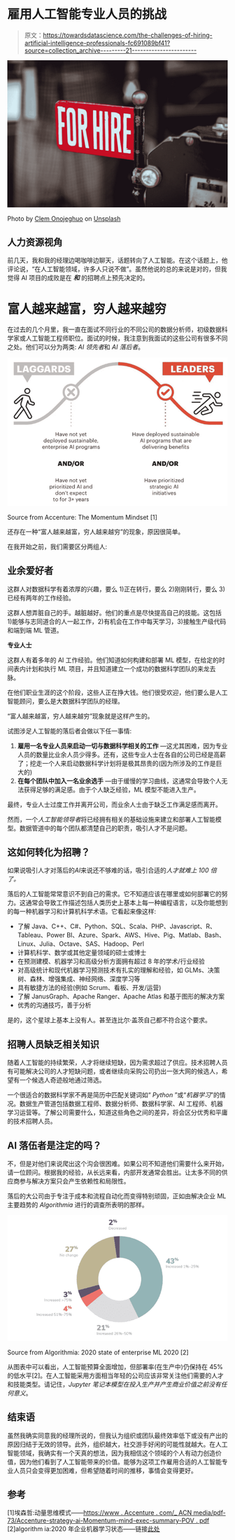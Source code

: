 # 雇用人工智能专业人员的挑战

> 原文：<https://towardsdatascience.com/the-challenges-of-hiring-artificial-intelligence-professionals-fc691089bf41?source=collection_archive---------21----------------------->

![](img/35c74287fb7a7efca33055327e780441.png)

Photo by [Clem Onojeghuo](https://unsplash.com/@clemono2?utm_source=medium&utm_medium=referral) on [Unsplash](https://unsplash.com?utm_source=medium&utm_medium=referral)

## 人力资源视角

前几天，我和我的经理边喝咖啡边聊天，话题转向了人工智能。在这个话题上，他评论说，“在人工智能领域，许多人只说不做”。虽然他说的总的来说是对的，但我觉得 AI 项目的成败是在 ***和*** 的招聘点上预先决定的。

# 富人越来越富，穷人越来越穷

在过去的几个月里，我一直在面试不同行业的不同公司的数据分析师，初级数据科学家或人工智能工程师职位。面试的时候，我注意到我面试的这些公司有很多不同之处。他们可以分为两类: *AI 领先者*和 *AI 落后者*。

![](img/deb030bf60c6a6e01d734588f8cc126a.png)

Source from Accenture: The Momentum Mindset [1]

还存在一种“富人越来越富，穷人越来越穷”的现象，原因很简单。

在我开始之前，我们需要区分两组人:

## 业余爱好者

这群人对数据科学有着浓厚的兴趣，要么 1)正在转行，要么 2)刚刚转行，要么 3)已经有两年的工作经验。

这群人想弄脏自己的手。越脏越好。他们的重点是尽快提高自己的技能。这包括 1)能够与志同道合的人一起工作，2)有机会在工作中每天学习，3)接触生产级代码和端到端 ML 管道。

**专业人士**

这群人有着多年的 AI 工作经验。他们知道如何构建和部署 ML 模型，在给定的时间表内计划和执行 ML 项目，并且知道建立一个成功的数据科学团队的来龙去脉。

在他们职业生涯的这个阶段，这些人正在挣大钱。他们很受欢迎，他们要么是人工智能顾问，要么是大数据科学团队的经理。

“富人越来越富，穷人越来越穷”现象就是这样产生的。

试图涉足人工智能的落后者会做以下任一事情:

1.  **雇用一名专业人员来启动一切与数据科学相关的工作** —这尤其困难，因为专业人员的数量比业余人员少得多。还有，这些专业人士在各自的公司已经是高薪了；挖走一个人来启动数据科学计划将是极其昂贵的(因为所涉及的工作是巨大的)
2.  **在每个团队中加入一名业余选手** —由于缓慢的学习曲线，这通常会导致个人无法获得足够的满足感。由于个人缺乏经验，ML 模型不能进入生产。

最终，专业人士过度工作并离开公司，而业余人士由于缺乏工作满足感而离开。

然而，一个*人工智能领导者*将已经拥有相关的基础设施来建立和部署人工智能模型。数据管道中的每个团队都清楚自己的职责，吸引人才不是问题。

## 这如何转化为招聘？

如果说吸引人才对落后的*AI*来说还不够难的话，吸引合适的*人才就难上 100 倍了。*

落后的人工智能常常意识不到自己的需求。它不知道应该在哪里或如何部署它的努力。这通常会导致工作描述包括人类历史上基本上每一种编程语言，以及你能想到的每一种机器学习和计算机科学术语。它看起来像这样:

*   了解 Java、C++、C#、Python、SQL、Scala、PHP、Javascript、R、Tableau、Power BI、Azure、Spark、AWS、Hive、Pig、Matlab、Bash、Linux、Julia、Octave、SAS、Hadoop、Perl
*   计算机科学、数学或其他定量领域的硕士或博士
*   在预测建模、机器学习和高级分析方面拥有超过 8 年的学术/行业经验
*   对高级统计和现代机器学习预测技术有扎实的理解和经验，如 GLMs、决策树、森林、增强集成、神经网络、深度学习等
*   具有敏捷方法的经验(例如 Scrum、看板、开发/运营)
*   了解 JanusGraph、Apache Ranger、Apache Atlas 和基于图形的解决方案
*   优秀的沟通技巧，善于分析

是的，这个星球上基本上没有人。甚至连比尔·盖茨自己都不符合这个要求。

## 招聘人员缺乏相关知识

随着人工智能的持续繁荣，人才将继续短缺，因为需求超过了供应。技术招聘人员有可能解决公司的人才短缺问题，或者继续向采购公司扔出一张大网的候选人，希望有一个候选人奇迹般地通过筛选。

一个很适合的数据科学家不再是简历中匹配关键词如“ *Python* ”或“*机器学习*”的情况。数据生产管道包括数据工程师、数据分析师、数据科学家、AI 工程师、机器学习运营等。了解公司需要什么，知道这些角色之间的差异，将会区分优秀和平庸的技术招聘人员。

## AI 落伍者是注定的吗？

不，但是对他们来说爬出这个沟会很困难。如果公司不知道他们需要什么来开始，请一位顾问。根据我的经验，从长远来看，内部开发通常会胜出。让太多不同的供应商参与解决方案只会产生依赖性和局限性。

落后的大公司由于专注于成本和流程自动化而变得特别顽固，正如由解决企业 ML 主要趋势的 *Algorithmia* 进行的调查所表明的那样。

![](img/f4d7460c5192180e2e00b83b83a48747.png)

Source from Algorithmia: 2020 state of enterprise ML 2020 [2]

从图表中可以看出，人工智能预算全面增加，但部署率(在生产中)仍保持在 45%的低水平[2]。在人工智能采用方面相当年轻的公司应该非常关注他们需要的人才和技能类型。请记住，*Jupyter 笔记本模型在投入生产并产生商业价值之前没有任何意义*。

## 结束语

虽然我确实同意我的经理所说的，但我认为组织或团队最终效率低下或没有产出的原因归结于无效的领导。此外，组织越大，社交游手好闲的可能性就越大。在人工智能领域，我确实有一个天真的想法，因为我相信这个领域的个人有动力创造价值，因为他们看到了人工智能带来的价值。能够为这项工作雇用合适的人工智能专业人员只会变得更加困难，但希望随着时间的推移，事情会变得更好。

## 参考

[1]埃森哲:动量思维模式——[https://www . Accenture . com/_ ACN media/pdf-73/Accenture-strategy-ai-Momentum-mind-exec-summary-POV . pdf](https://www.accenture.com/_acnmedia/pdf-73/accenture-strategy-ai-momentum-mindset-exec-summary-pov.pdf)
[2]algorithm ia:2020 年企业机器学习状态——链接[此处](https://info.algorithmia.com/hubfs/2019/Whitepapers/The-State-of-Enterprise-ML-2020/Algorithmia_2020_State_of_Enterprise_ML.pdf?utm_campaign=The%20Batch&utm_source=hs_email&utm_medium=email&utm_content=80984419&_hsenc=p2ANqtz-_4Mt8ttCYUZcSKeW-RVd0tvDxAEMnIlgidVlf82c7g7WJmMQZt8JYwE-rsXMFOXn9VPMwuteAacos15D3D8yqkS2uDQg)